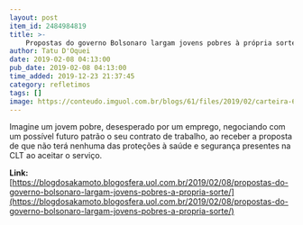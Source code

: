 ```yaml
---
layout: post
item_id: 2484984819
title: >-
    Propostas do governo Bolsonaro largam jovens pobres à própria sorte
author: Tatu D'Oquei
date: 2019-02-08 04:13:00
pub_date: 2019-02-08 04:13:00
time_added: 2019-12-23 21:37:45
category: refletimos
tags: []
image: https://conteudo.imguol.com.br/blogs/61/files/2019/02/carteira-615x300.jpg
---
```


Imagine um jovem pobre, desesperado por um emprego, negociando com um possível futuro patrão o seu contrato de trabalho, ao receber a proposta de que não terá nenhuma das proteções à saúde e segurança presentes na CLT ao aceitar o serviço.

**Link:** [https://blogdosakamoto.blogosfera.uol.com.br/2019/02/08/propostas-do-governo-bolsonaro-largam-jovens-pobres-a-propria-sorte/](https://blogdosakamoto.blogosfera.uol.com.br/2019/02/08/propostas-do-governo-bolsonaro-largam-jovens-pobres-a-propria-sorte/)


